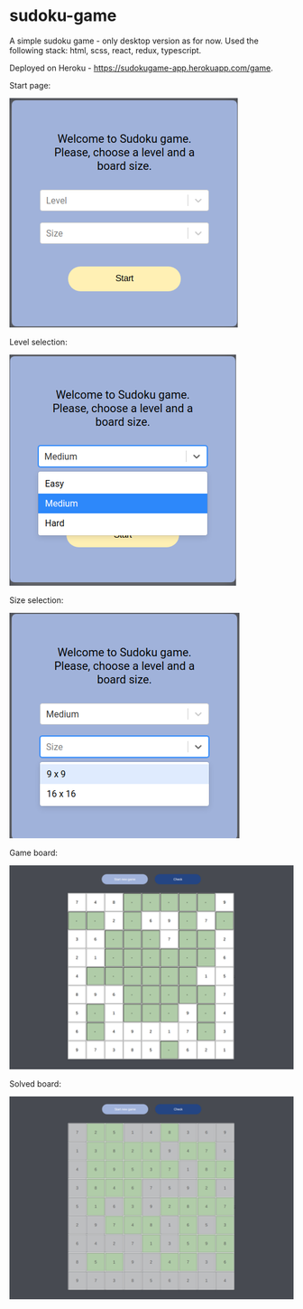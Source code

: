 # sudoku-game
A simple sudoku game - only desktop version as for now. 
Used the following stack: html, scss, react, redux, typescript.

Deployed on Heroku - https://sudokugame-app.herokuapp.com/game.

Start page:

![alt text](screenshots/start-page.png)

Level selection:

![alt text](screenshots/start-page-level.png)

Size selection:

![alt text](screenshots/start-page-size.png)

Game board:

![alt text](screenshots/start-page-game.png)

Solved board:

![alt text](screenshots/solved-board.png)
